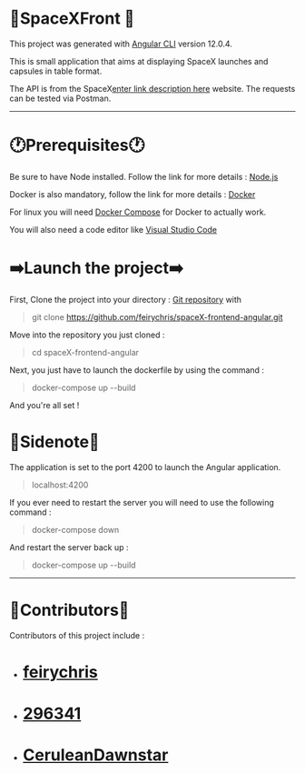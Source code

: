 # :rocket:SpaceXFront :rocket:

This project was generated with [Angular CLI](https://github.com/angular/angular-cli) version 12.0.4.

This is small application that aims at displaying SpaceX launches and capsules in table format.

The API is from the SpaceX[enter link description here](https://docs.spacexdata.com/) website. The requests can be tested via Postman.

------------------------------------------------------------------------------------------------

# :clock1:Prerequisites:clock1:

Be sure to have Node installed. Follow the link for more details : [Node.js](https://nodejs.org/en/)

Docker is also mandatory, follow the link for more details : [Docker](https://www.docker.com/)

For linux you will need [Docker Compose](https://www.digitalocean.com/community/tutorials/how-to-install-and-use-docker-compose-on-ubuntu-20-04) for Docker to actually work.

You will also need a code editor like [Visual Studio Code](https://code.visualstudio.com/)

# :arrow_right:Launch the project:arrow_right:

First, Clone the project into your directory : [Git repository](https://github.com/feirychris/spaceX-frontend-angular.git)
 with 

> git clone https://github.com/feirychris/spaceX-frontend-angular.git

Move into the repository you just cloned :

> cd spaceX-frontend-angular

Next, you just have to launch the dockerfile by using the command :

> docker-compose up --build

 And you're all set !



# :notebook:Sidenote:notebook:

The application is set to the port 4200 to launch the Angular application.

> localhost:4200

If you ever need to restart the server you will need to use the following command :

> docker-compose down

 And restart the server back up :
 
> docker-compose up --build


 
------------------------------------------------------------------------------------------------

# :busts_in_silhouette:Contributors:busts_in_silhouette:

Contributors of this project include :

 - # [feirychris](https://github.com/feirychris)
 - # [296341](https://github.com/296341)
 - # [CeruleanDawnstar](https://github.com/CeruleanDawnstar)
